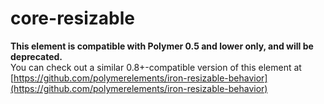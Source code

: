 core-resizable
============

**This element is compatible with Polymer 0.5 and lower only, and will be deprecated.**  
You can check out a similar 0.8+-compatible version of this element at [https://github.com/polymerelements/iron-resizable-behavior](https://github.com/polymerelements/iron-resizable-behavior)
